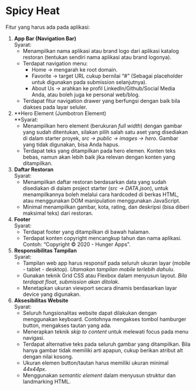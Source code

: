# Spicy Heat
Fitur yang harus ada pada aplikasi:

1.  **App Bar (Navigation Bar)**  
    Syarat:
    -   Menampilkan nama aplikasi atau brand logo dari aplikasi katalog restoran (tentukan sendiri nama aplikasi atau brand logonya).
    -   Terdapat navigation menu:
        -   Home -> mengarah ke root domain.
        -   Favorite -> target URL cukup bernilai “#” (Sebagai placeholder untuk digunakan pada submission selanjutnya).
        -   About Us -> arahkan ke profil LinkedIn/Github/Social Media Anda, atau boleh juga ke personal web/blog.
    -   Terdapat fitur navigation drawer yang berfungsi dengan baik bila diakses pada layar seluler.
2.  **Hero Element (Jumbotron Element)  
    **Syarat:
    -   Menampilkan hero element (berukuran  _full width_) dengan gambar yang sudah ditentukan, silakan pilih salah satu aset yang disediakan di dalam starter proyek,  _src -> public -> images -> hero_. Gambar yang tidak digunakan, bisa Anda hapus.
    -   Terdapat teks yang ditampilkan pada hero elemen. Konten teks bebas, namun akan lebih baik jika relevan dengan konten yang ditampilkan.
3.  **Daftar Restoran**  
    Syarat:
    -   Menampilkan daftar restoran berdasarkan data yang sudah disediakan di dalam project starter (_src -> DATA.json_), untuk menampilkannya boleh melalui cara hardcoded di berkas HTML, atau menggunakan DOM manipulation menggunakan JavaScript.
    -   Minimal menampilkan gambar, kota, rating, dan deskripsi (bisa diberi maksimal teks) dari restoran.
4.  **Footer**  
    Syarat:
    -   Terdapat footer yang ditampilkan di bawah halaman.
    -   Terdapat konten copyright mencangkup tahun dan nama aplikasi. Contoh: “Copyright © 2020 - Hunger Apps”.
5.  **Responsibilitas Tampilan**  
    Syarat:
    -   Tampilan web app harus responsif pada seluruh ukuran layar (mobile - tablet - desktop).  _Utamakan tampilan mobile terlebih dahulu_.
    -   Gunakan teknik Grid CSS atau Flexbox dalam menyusun layout.  _Bila terdapat float, submission akan ditolak_.
    -   Menetapkan ukuran viewport secara dinamis berdasarkan layar device yang digunakan.
6.  **Aksesibilitas Website**  
    Syarat:
    -   Seluruh fungsionalitas website dapat dilakukan dengan menggunakan keyboard. Contohnya mengakses tombol hamburger button, mengakses tautan yang ada.
    -   Menerapkan teknik  _skip to content_  untuk melewati focus pada menu navigasi.
    -   Terdapat alternative teks pada seluruh gambar yang ditampilkan. Bila hanya gambar tidak memiliki arti apapun, cukup berikan atribut alt dengan nilai kosong.
    -   Ukuran elemen button/tautan harus memiliki ukuran minimal  _44x44px_.
    -   Menggunakan  _semantic element_  dalam menyusun struktur dan landmarking HTML.
